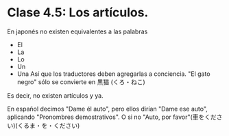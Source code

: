 # Clase 4.5: Los artículos.

En japonés no existen equivalentes a las palabras
- El
- La
- Lo
- Un
- Una
Así que los traductores deben agregarlas a conciencia. "El gato negro" sólo se convierte en 黒猫 (くろ・ねこ)

Es decir, no existen artículos y ya. 

En español decimos "Dame él auto", pero ellos dirían "Dame ese auto", aplicando "Pronombres demostrativos". O si no "Auto, por favor"(車をください)(くるま・を・ください)